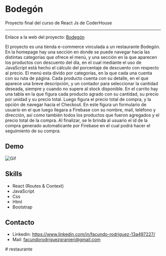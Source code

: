 
# Bodegón

Proyecto final del curso de React Js de CoderHouse
***
Enlace a la web del proyecto: [Bodegón](https://bodegon-fr35.netlify.app/)

El proyecto es una tienda e-commerce vinculada a un restaurante Bodegón. En la homepage hay una sección en donde se puede navegar hacia las distintas categorías que ofrece el menú, y una sección en la que aparecen los productos con descuento del día, en el cual mediante el uso de JavaScript está hecho el cálculo del porcentaje de descuento con respecto al precio. El menú esta divido por categorías, en la que cada una cuenta con su ruta de página. Cada producto cuenta con su detalle, en el que aparece una breve descripción, y un contador para seleccionar la cantidad deseada, siempre y cuando no supere al stock disponible. En el carrito hay una tabla en la que figura cada producto agrado con su cantidad, su precio por unidad y su precio total. Luego figura el precio total de compra, y la opción de navegar hacia el Checkout. En este figura un formulario de usuario en el que luego llegara a Firebase con su nombre, mail, teléfono y dirección, así como también todos los productos que fueron agregados y el precio total de la compra. Al finalizar, se le brinda al usuario el id de la compra generado automaticante por Firebase en el cual podrá hacer el seguimiento de su compra.


## Demo
![Gif](public/fotos/bodegon-gif.gif)


## Skills

- React (Routes & Context)
- JavaScript
- Css
- Html
- Bootstrap


## Contacto

- Linkedin: https://www.linkedin.com/in/facundo-rodriguez-13a497227/
- Mail: facundorodriguezgranieri@gmail.com

#   r e s t a u r a n t e  
 